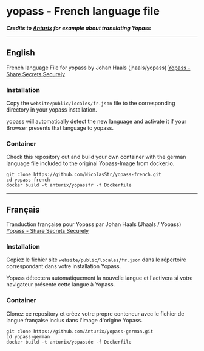
# yopass - French language file

***Credits to [Anturix](https://github.com/Anturix) for example about translating Yopass***

---
## English
French language File for yopass by Johan Haals (jhaals/yopass)
[Yopass - Share Secrets Securely](https://github.com/jhaals/yopass)

### Installation

Copy the `website/public/locales/fr.json` file to the corresponding directory in your yopass installation.

yopass will automatically detect the new language and activate it if your Browser presents that language to yopass.

### Container

Check this repository out and build your own container with the german language file included to the original Yopass-Image from docker.io.

```
git clone https://github.com/NicolasStr/yopass-french.git
cd yopass-french
docker build -t anturix/yopassfr -f Dockerfile
```

---
## Français

Tranduction française pour Yopass par Johan Haals (Jhaals / Yopass)
[Yopass - Share Secrets Securely](https://github.com/jhaals/yopass)

### Installation

Copiez le fichier site `website/public/locales/fr.json` dans le répertoire correspondant dans votre installation Yopass.

Yopass détectera automatiquement la nouvelle langue et l'activera si votre navigateur présente cette langue à Yopass.

### Container

Clonez ce repository et créez votre propre conteneur avec le fichier de langue française inclus dans l'image d'origine Yopass.

```
git clone https://github.com/Anturix/yopass-german.git
cd yopass-german
docker build -t anturix/yopassde -f Dockerfile
```

